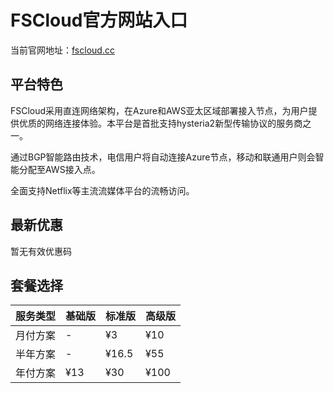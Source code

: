 # FSCloud官方网站入口

当前官网地址：[fscloud.cc](https://url.gogogomiao.one/QYTN)

## 平台特色

FSCloud采用直连网络架构，在Azure和AWS亚太区域部署接入节点，为用户提供优质的网络连接体验。本平台是首批支持hysteria2新型传输协议的服务商之一。

通过BGP智能路由技术，电信用户将自动连接Azure节点，移动和联通用户则会智能分配至AWS接入点。

全面支持Netflix等主流流媒体平台的流畅访问。

## 最新优惠

暂无有效优惠码

## 套餐选择

| 服务类型 | 基础版 | 标准版 | 高级版 |
|----------|--------|--------|--------|
| 月付方案 | -      | ¥3     | ¥10    |
| 半年方案 | -      | ¥16.5  | ¥55    |
| 年付方案 | ¥13    | ¥30    | ¥100   |